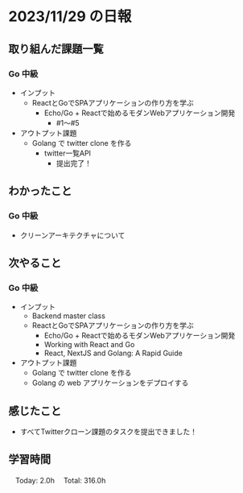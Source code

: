 # 2023/11/29 の日報

## 取り組んだ課題一覧

### Go 中級

- インプット
  - ReactとGoでSPAアプリケーションの作り方を学ぶ
    - Echo/Go + Reactで始めるモダンWebアプリケーション開発
      - #1〜#5
- アウトプット課題
  - Golang で twitter clone を作る
    - twitter一覧API
      - 提出完了！

## わかったこと

### Go 中級

- クリーンアーキテクチャについて

## 次やること

### Go 中級

- インプット
  - Backend master class
  - ReactとGoでSPAアプリケーションの作り方を学ぶ
    - Echo/Go + Reactで始めるモダンWebアプリケーション開発
    - Working with React and Go
    - React, NextJS and Golang: A Rapid Guide
- アウトプット課題
  - Golang で twitter clone を作る
  - Golang の web アプリケーションをデプロイする

## 感じたこと

- すべてTwitterクローン課題のタスクを提出できました！

## 学習時間

　Today: 2.0h
　Total: 316.0h
